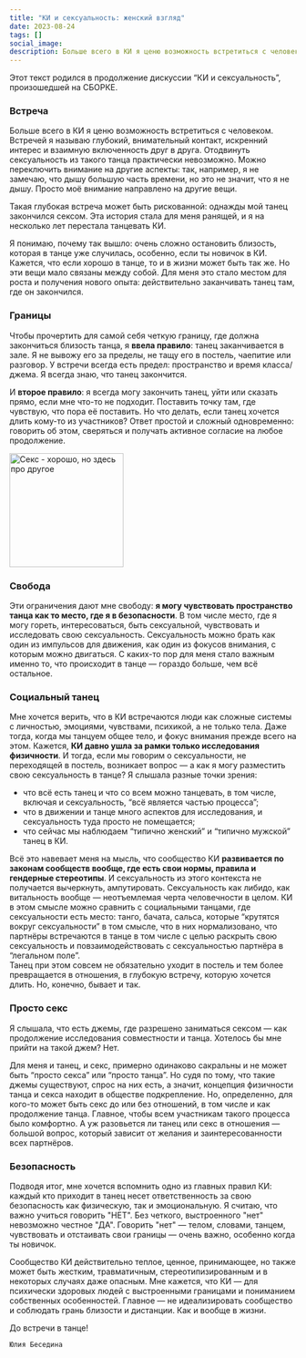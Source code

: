 ```yaml
---
title: "КИ и сексуальность: женский взгляд"
date: 2023-08-24
tags: []
social_image: 
description: Больше всего в КИ я ценю возможность встретиться с человеком. Встречей я называю глубокий, внимательный контакт, искренний интерес и&nbsp;...
---
```


<!-- ![Секс - хорошо, но здесь про другое]("/media/tg-pack-sex (creme).png") -->

Этот текст родился в продолжение дискуссии “КИ и сексуальность”, произошедшей на СБОРКЕ. 

### Встреча
Больше всего в КИ я ценю возможность встретиться с человеком. Встречей я называю глубокий, внимательный контакт, искренний интерес и взаимную включенность друг в друга. Отодвинуть сексуальность из такого танца практически невозможно. Можно переключить внимание на другие аспекты: так, например, я не замечаю, что дышу большую часть времени, но это не значит, что я не дышу. Просто моё внимание направлено на другие вещи.

Такая глубокая встреча может быть рискованной: однажды мой танец закончился сексом. Эта история стала для меня ранящей, и я на несколько лет перестала танцевать КИ. 

Я понимаю, почему так вышло: очень сложно остановить близость, которая в танце уже случилась, особенно, если ты новичок в КИ. Кажется, что если хорошо в танце, то и в жизни может быть так же. Но эти вещи мало связаны между собой. Для меня это стало местом для роста и получения нового опыта: действительно заканчивать танец там, где он закончился.  

### Границы
Чтобы прочертить для самой себя четкую границу, где должна закончиться близость танца, я **ввела правило**: танец заканчивается в зале. Я не вывожу его за пределы, не тащу его в постель, чаепитие или разговор. У встречи всегда есть предел: пространство и время класса/джема. Я всегда знаю, что танец закончится. 

И **второе правило**: я всегда могу закончить танец, уйти или сказать прямо, если мне что-то не подходит. Поставить точку там, где чувствую, что пора её поставить. Но что делать, если танец хочется длить кому-то из участников? Ответ простой и сложный одновременно: говорить об этом, сверяться и получать активное согласие на любое продолжение. 

<img src="/media/tg-pack-sex (creme).png" alt="Секс - хорошо, но здесь про другое" width="200px"/>

### Свобода
Эти ограничения дают мне свободу: **я могу чувствовать пространство танца как то место, где я в безопасности**. В том числе место, где я могу гореть, интересоваться, быть сексуальной, чувствовать и исследовать свою сексуальность. Сексуальность можно брать как один из импульсов для движения, как один из фокусов внимания, с которым можно двигаться. С каких-то пор для меня стало важным именно то, что происходит в танце —  гораздо больше, чем всё остальное.

### Социальный танец
Мне хочется верить, что в КИ встречаются люди как сложные системы с личностью, эмоциями, чувствами, психикой, а не только тела. Даже тогда, когда мы танцуем общее тело, и фокус внимания прежде всего на этом. Кажется, **КИ давно ушла за рамки только исследования физичности**. И тогда, если мы говорим о сексуальности, не переходящей в постель, возникает вопрос —  а как я могу разместить свою сексуальность в танце? Я слышала разные точки зрения: 
-	что всё есть танец и что со всем можно танцевать, в том числе, включая и сексуальность, “всё является частью процесса”;
-	что в движении и танце много аспектов для исследования, и сексуальность туда просто не помещается;
-	что сейчас мы наблюдаем “типично женский” и “типично мужской” танец в КИ. 

Всё это навевает меня на мысль, что сообщество КИ **развивается по законам сообществ вообще, где есть свои нормы, правила и гендерные стереотипы**. И сексуальность из этого контекста не получается вычеркнуть, ампутировать. Сексуальность как либидо, как витальность вообще — неотъемлемая черта человечности в целом. КИ в этом смысле можно сравнить с социальными танцами, где сексуальности есть место: танго, бачата, сальса, которые “крутятся вокруг сексуальности” в том смысле, что в них нормализовано, что партнёры встречаются в танце в том числе с целью раскрыть свою сексуальность и повзаимодействовать с сексуальностью партнёра в “легальном поле”.  
Танец при этом совсем не обязательно уходит в постель и тем более превращается в отношения, в глубокую встречу, которую хочется длить. Но, конечно, бывает и так. 

### Просто секс
Я слышала, что есть джемы, где разрешено заниматься сексом —  как продолжение исследования совместности и танца. Хотелось бы мне прийти на такой джем? Нет. 

Для меня и танец, и секс, примерно одинаково сакральны и не может быть “просто секса” или “просто танца”. Но судя по тому, что такие джемы существуют, спрос на них есть, а значит, концепция физичности танца и секса находит в обществе подкрепление. Но, определенно, для кого-то может быть секс до или без отношений, в том числе и как продолжение танца. Главное, чтобы всем участникам такого процесса было комфортно. А уж разовьется ли танец или секс в отношения —  большой вопрос, который зависит от желания и заинтересованности всех партнёров.

### Безопасность 
Подводя итог, мне хочется вспомнить одно из главных правил КИ: каждый кто приходит в танец несет ответственность за свою безопасность как физическую, так и эмоциональную. Я считаю, что важно учиться говорить "НЕТ". Без четкого, выстроенного "нет" невозможно честное "ДА". Говорить "нет" —  телом, словами, танцем, чувствовать и отстаивать свои границы — очень важно, особенно когда ты новичок. 

Сообщество КИ действительно теплое, ценное, принимающее, но также может быть жестким, травматичным, стереотипизированным и в некоторых случаях даже опасным. Мне кажется, что КИ —  для психически здоровых людей с выстроенными границами и пониманием собственных особенностей. Главное —  не идеализировать сообщество и соблюдать грань близости и дистанции. Как и вообще в жизни. 

До встречи в танце! 

```Юлия Беседина```